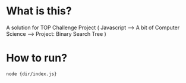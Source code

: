 # What is this?

A solution for TOP Challenge Project ( Javascript --> A bit of Computer Science --> Project: Binary Search Tree )

# How to run?

```
node {dir/index.js}
```
